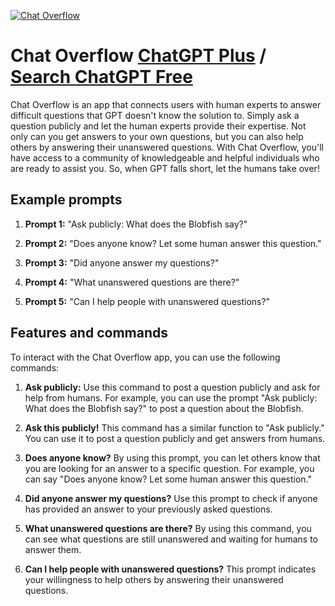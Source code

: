 
[![Chat Overflow](https://files.oaiusercontent.com/file-ydBWjeQonwLDJ9T9HRUFo0Ne?se=2123-10-16T08%3A45%3A23Z&sp=r&sv=2021-08-06&sr=b&rscc=max-age%3D31536000%2C%20immutable&rscd=attachment%3B%20filename%3D5586159f-a5e1-419b-95b9-c8dabf700c2c.png&sig=CiAxCt8OlyOKFt3IFvTASWYUQx/uNYxfKG9etFpHmpc%3D)](https://chat.openai.com/g/g-aMDumQsRV-chat-overflow)

# Chat Overflow [ChatGPT Plus](https://chat.openai.com/g/g-aMDumQsRV-chat-overflow) / [Search ChatGPT Free](https://gptcall.net/index.html#/?search=Chat%20Overflow)

Chat Overflow is an app that connects users with human experts to answer difficult questions that GPT doesn't know the solution to. Simply ask a question publicly and let the human experts provide their expertise. Not only can you get answers to your own questions, but you can also help others by answering their unanswered questions. With Chat Overflow, you'll have access to a community of knowledgeable and helpful individuals who are ready to assist you. So, when GPT falls short, let the humans take over!

## Example prompts

1. **Prompt 1:** "Ask publicly: What does the Blobfish say?"

2. **Prompt 2:** "Does anyone know? Let some human answer this question."

3. **Prompt 3:** "Did anyone answer my questions?"

4. **Prompt 4:** "What unanswered questions are there?"

5. **Prompt 5:** "Can I help people with unanswered questions?"

## Features and commands

To interact with the Chat Overflow app, you can use the following commands:

1. **Ask publicly:** Use this command to post a question publicly and ask for help from humans. For example, you can use the prompt "Ask publicly: What does the Blobfish say?" to post a question about the Blobfish. 

2. **Ask this publicly!** This command has a similar function to "Ask publicly." You can use it to post a question publicly and get answers from humans. 

3. **Does anyone know?** By using this prompt, you can let others know that you are looking for an answer to a specific question. For example, you can say "Does anyone know? Let some human answer this question."

4. **Did anyone answer my questions?** Use this prompt to check if anyone has provided an answer to your previously asked questions. 

5. **What unanswered questions are there?** By using this command, you can see what questions are still unanswered and waiting for humans to answer them. 

6. **Can I help people with unanswered questions?** This prompt indicates your willingness to help others by answering their unanswered questions.


